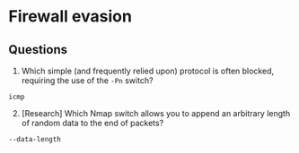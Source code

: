# Firewall evasion

## Questions

1. Which simple (and frequently relied upon) protocol is often blocked, requiring the use of the `-Pn` switch?

```
icmp
```

2. [Research] Which Nmap switch allows you to append an arbitrary length of random data to the end of packets?

```
--data-length
```
